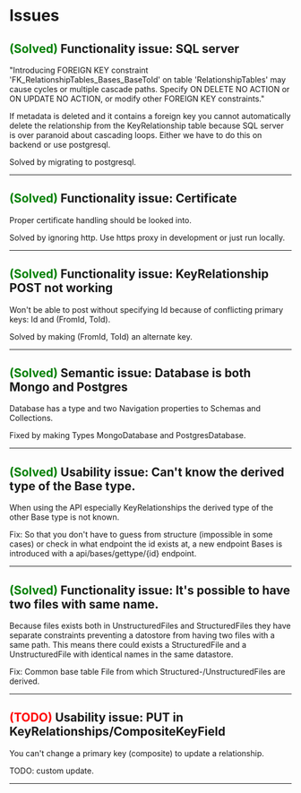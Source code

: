 Issues
=======

## <span style="color:green">(Solved)</span> Functionality issue: SQL server 
"Introducing FOREIGN KEY constraint 'FK_RelationshipTables_Bases_BaseToId' on table 
'RelationshipTables' may cause cycles or multiple cascade paths. Specify ON DELETE NO 
ACTION or ON UPDATE NO ACTION, or modify other FOREIGN KEY constraints."

If metadata is deleted and it contains a foreign key you cannot automatically
delete the relationship from the KeyRelationship table because SQL server is 
over paranoid about cascading loops. Either we have to do this on backend or use postgresql.

Solved by migrating to postgresql.

---

## <span style="color:green">(Solved)</span> Functionality issue: Certificate

Proper certificate handling should be looked into.

Solved by ignoring http. Use https proxy in development or just run locally.

---

## <span style="color:green">(Solved)</span> Functionality issue: KeyRelationship POST not working

Won't be able to post without specifying Id because of conflicting primary keys:
Id and (FromId, ToId).

Solved by making (FromId, ToId) an alternate key.

---

## <span style="color:green">(Solved)</span> Semantic issue: Database is both Mongo and Postgres

Database has a type and two Navigation properties to Schemas and Collections.

Fixed by making Types MongoDatabase and PostgresDatabase.

---

## <span style="color:green">(Solved)</span> Usability issue: Can't know the derived type of the Base type.

When using the API especially KeyRelationships the derived type of the other Base type is not known.

Fix: So that you don't have to guess from structure (impossible in some cases) or check in what endpoint
the id exists at, a new endpoint Bases is introduced with a api/bases/gettype/{id} endpoint.

---

## <span style="color:green">(Solved)</span> Functionality issue: It's possible to have two files with same name.

Because files exists both in UnstructuredFiles and StructuredFiles they have separate constraints preventing
a datostore from having two files with a same path. This means there could exists a StructuredFile
and a UnstructuredFile with identical names in the same datastore.

Fix: Common base table File from which Structured-/UnstructuredFiles are derived.

 ---

## <span style="color:red">(TODO)</span> Usability issue: PUT in KeyRelationships/CompositeKeyField

You can't change a primary key (composite) to update a relationship.

TODO: custom update.

---